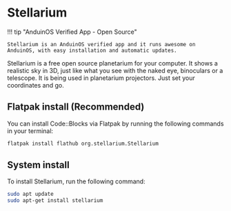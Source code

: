 # Stellarium

!!! tip "AnduinOS Verified App - Open Source"

    Stellarium is an AnduinOS verified app and it runs awesome on AnduinOS, with easy installation and automatic updates.

Stellarium is a free open source planetarium for your computer. It shows a realistic sky in 3D, just like what you see with the naked eye, binoculars or a telescope. It is being used in planetarium projectors. Just set your coordinates and go.

## Flatpak install (Recommended)

You can install Code::Blocks via Flatpak by running the following commands in your terminal:

```bash
flatpak install flathub org.stellarium.Stellarium
```

## System install

To install Stellarium, run the following command:

```bash
sudo apt update
sudo apt-get install stellarium
```
